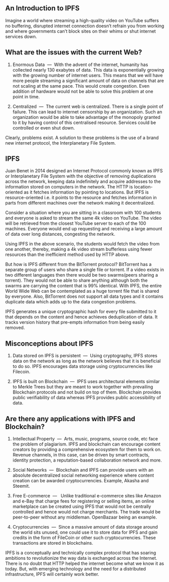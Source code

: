## An Introduction to IPFS

Imagine a world where streaming a high-quality video on YouTube suffers no buffering, disrupted internet connection doesn’t refrain you from working and where governments can’t block sites on their whims or
shut internet services down.

## What are the issues with the current Web?

1. Enormous Data ​ — ​ With the advent of the internet, humanity has collected nearly 130 exabytes of data. This data is exponentially growing with the growing number of internet
users. This means that we will have more people streaming a significant amount of data on channels that are not scaling at the same pace. This would create congestion. Even addition of hardware would not be able to solve this problem at one point in time.

2. Centralized ​ — ​ The current web is centralized. There is a single point of failure. This can lead to internet censorship by an organization. Such an organization would be able to take advantage of the monopoly granted to it by having control of this centralised resource. Services could be controlled or even shut down.

Clearly, problems exist. A solution to these problems is the use of a brand new internet protocol, the Interplanetary File System.

## IPFS

Juan Benet in 2014 designed an Internet Protocol commonly known as IPFS or Interplanetary File System with the objective of removing duplications across the network, keeping data indefinitely and acquire addresses to the information stored on computers in the network. The HTTP is location-oriented as it fetches information by pointing to locations. But IPFS is resource-oriented i.e. it points to the resource and fetches information in parts from different machines over the network making it decentralized.

Consider a situation where you are sitting in a classroom with 100 students and everyone is asked to stream the same 4k video on YouTube. The video will be retrieved from the closest YouTube server to each of the 100 machines. Everyone would end up requesting and receiving a large amount of data over long distances, congesting the network.

Using IPFS in the above scenario, the students would fetch the video from one another, thereby, making a 4k video stream bufferless using fewer resources than the inefficient method used by HTTP above.

But how is IPFS different from the BitTorrent protocol? BitTorrent has a separate group of users who share a single file or torrent. If a video exists in two different languages then there would be two swarms(peers sharing a torrent). They would not be able to share anything although both the swarms are carrying the content that is 99% identical. With IPFS, the entire World Wide Web can be contemplated as a huge torrent file that is shared by everyone. Also, BitTorrent does not support all data types and it contains duplicate data which adds up to the data congestion problems.

IPFS generates a unique cryptographic hash for every file submitted to it that depends on the
content and hence achieves deduplication of data. It tracks version history that pre-empts information from being easily removed.

## Misconceptions about IPFS

1. Data stored on IPFS is persistent ​ — ​ Using cryptography, IPFS stores data on the network as long as the network believes that it is beneficial to do so. IPFS encourages data storage using cryptocurrencies like Filecoin.

2. IPFS is built on Blockchain ​ — ​ IPFS uses architectural elements similar to Merkle Trees but they are meant to work together with prevailing Blockchain protocols and not build on top of them. Blockchain provides public verifiability of data whereas IPFS provides public accessibility of data.

## Are there any applications with IPFS and Blockchain?

1. Intellectual Property ​ — ​ Arts, music, programs, source code, etc face the problem of plagiarism. IPFS and blockchain can encourage content creators by providing a comprehensive ecosystem for them to work on. Revenue channels, in this case, can be driven by smart contracts, identity protection, a reputation-based collaboration network and more.

2. Social Networks ​ — ​ Blockchain and IPFS can provide users with an absolute decentralized social networking experience where content creation can be awarded cryptocurrencies. Example, Akasha and Steemit.

3. Free E-commerce ​ — ​ ​ Unlike traditional e-commerce sites like Amazon and e-Bay that charge fees for registering or selling items, an online marketplace can be created using IPFS that would not be centrally controlled and hence would not charge merchants. The trade would be peer-to-peer without any middleman.  OpenBazaar being an example.

4. Cryptocurrencies ​ — ​ Since a massive amount of data storage around the world sits unused, one could use it to store data for IPFS and gain credits in the form of FileCoin or other such cryptocurrencies. These transactions are stored in blockchains.

IPFS is a conceptually and technically complex protocol that has soaring ambitions to revolutionize the way data is exchanged across the Internet. There is no doubt that HTTP helped the internet become what we know it as today. But, with emerging technology and the need for a distributed infrastructure, IPFS will certainly work better.
